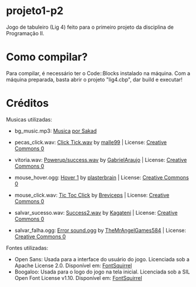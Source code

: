 # projeto1-p2
Jogo de tabuleiro (Lig 4) feito para o primeiro projeto da disciplina de Programação II.

# Como compilar?
Para compilar, é necessário ter o Code::Blocks instalado na máquina. Com a máquina preparada, basta abrir o projeto "lig4.cbp", dar build e executar!

# Créditos

Musicas utilizadas:

- bg_music.mp3:
[Musica](https://www.youtube.com/watch?v=ml3sibNgXsk) [por Sakad](https://www.youtube.com/@TodSakad)

- pecas_click.wav:
<a href="https://freesound.org/people/malle99/sounds/384187/">Click Tick.wav</a> by <a href="https://freesound.org/people/malle99/">malle99</a> | License: <a href="http://creativecommons.org/publicdomain/zero/1.0/">Creative Commons 0</a>

- vitoria.wav:
<a href="https://freesound.org/people/GabrielAraujo/sounds/242501/">Powerup/success.wav</a> by <a href="https://freesound.org/people/GabrielAraujo/">GabrielAraujo</a> | License: <a href="http://creativecommons.org/publicdomain/zero/1.0/">Creative Commons 0</a>

- mouse_hover.ogg:
<a href="https://freesound.org/people/plasterbrain/sounds/237422/">Hover 1</a> by <a href="https://freesound.org/people/plasterbrain/">plasterbrain</a> | License: <a href="http://creativecommons.org/publicdomain/zero/1.0/">Creative Commons 0</a>

- mouse_click.wav:
<a href="https://freesound.org/people/Breviceps/sounds/448081/">Tic Toc Click</a> by <a href="https://freesound.org/people/Breviceps/">Breviceps</a> | License: <a href="http://creativecommons.org/publicdomain/zero/1.0/">Creative Commons 0</a>

- salvar_sucesso.wav:
<a href="https://freesound.org/people/Kagateni/sounds/404359/">Success2.wav</a> by <a href="https://freesound.org/people/Kagateni/">Kagateni</a> | License: <a href="http://creativecommons.org/publicdomain/zero/1.0/">Creative Commons 0</a>

- salvar_falha.ogg:
<a href="https://freesound.org/people/TheMrAngelGames584/sounds/674824/">Error sound.ogg</a> by <a href="https://freesound.org/people/TheMrAngelGames584/">TheMrAngelGames584</a> | License: <a href="http://creativecommons.org/publicdomain/zero/1.0/">Creative Commons 0</a>

Fontes utilizadas:

- Open Sans: Usada para a interface do usuário do jogo. Licenciada sob a Apache License 2.0. Disponível em: [FontSquirrel](https://www.fontsquirrel.com/fonts/open-sans)
- Boogaloo: Usada para o logo do jogo na tela inicial. Licenciada sob a SIL Open Font License v1.10. Disponível em: [FontSquirrel](https://www.fontsquirrel.com/license/boogaloo)